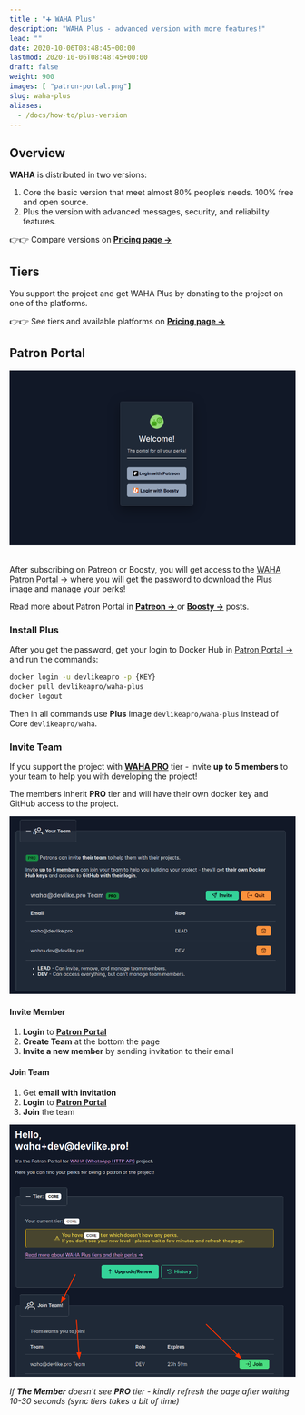 ```yaml
---
title : "➕ WAHA Plus"
description: "WAHA Plus - advanced version with more features!"
lead: ""
date: 2020-10-06T08:48:45+00:00
lastmod: 2020-10-06T08:48:45+00:00
draft: false
weight: 900
images: [ "patron-portal.png"]
slug: waha-plus
aliases:
  - /docs/how-to/plus-version
---
```


## Overview

**WAHA** is distributed in two versions:

1. Core  the basic version that meet almost 80% people’s needs. 100% free and open source.
2. Plus  the version with advanced messages, security, and reliability features.

👉👉 Compare versions on [**Pricing page ->**](/pricing)

## Tiers
You support the project and get WAHA Plus by donating to the project on one of the platforms.

👉👉 See tiers and available platforms on [**Pricing page ->**](/pricing)

## Patron Portal
<p align="center">
  <img src="patron-portal.png" alt="Patron Portal" />
  <br/>
  <br/>
</p>

After subscribing on Patreon or Boosty, you will get access to the [WAHA Patron Portal ->](https://portal.devlike.pro/)
where you will get the password to download the Plus image and manage your perks!

Read more about Patron Portal in
**<a href="https://www.patreon.com/posts/waha-patron-97637416" target="_blank">Patreon -> </a>**
or
**<a href="https://boosty.to/wa-http-api/posts/8319079f-dac1-4179-b954-fcc559097c76" target="_blank">Boosty -></a>**
posts.

### Install Plus
After you get the password, get your login to Docker Hub in [Patron Portal ->](https://portal.devlike.pro/)
and run the commands:
```bash
docker login -u devlikeapro -p {KEY}
docker pull devlikeapro/waha-plus
docker logout
```

Then in all commands use **Plus** image `devlikeapro/waha-plus` instead of Core `devlikeapro/waha`.

### Invite Team
If you support the project with [**WAHA PRO**](/pricing#tier-pro) tier - invite **up to 5 members** to your team 
to help you with developing the project!

The members inherit **PRO** tier and will have their own docker key and GitHub access to the project.


![Portal - Your Team](portal-your-team.png)

#### Invite Member
1. **Login** to [**Patron Portal**](https://portal.devlike.pro) 
2. **Create Team** at the bottom the page
3. **Invite a new member** by sending invitation to their email

#### Join Team
1. Get **email with invitation**
2. **Login** to [**Patron Portal**](https://portal.devlike.pro) 
3. **Join** the team 

![alt](portal-join-team.png)

_If **The Member** doesn't see **PRO** tier - kindly refresh the page after waiting 10-30 seconds (sync tiers takes a bit of time)_
